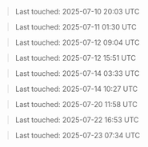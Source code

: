 
> Last touched: 2025-07-10 20:03 UTC

> Last touched: 2025-07-11 01:30 UTC

> Last touched: 2025-07-12 09:04 UTC

> Last touched: 2025-07-12 15:51 UTC

> Last touched: 2025-07-14 03:33 UTC

> Last touched: 2025-07-14 10:27 UTC

> Last touched: 2025-07-20 11:58 UTC

> Last touched: 2025-07-22 16:53 UTC

> Last touched: 2025-07-23 07:34 UTC
